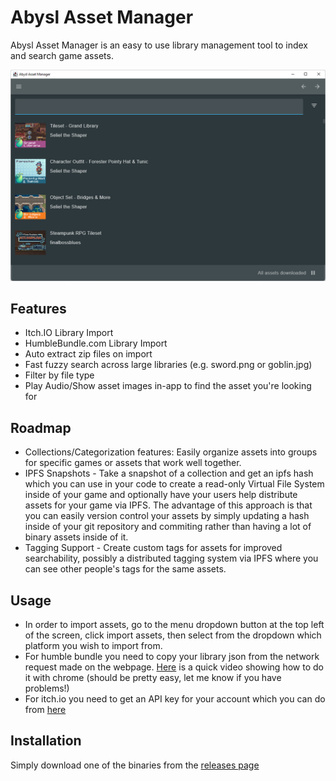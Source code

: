 # Abysl Asset Manager

Abysl Asset Manager is an easy to use library management tool to index and search game assets.

![](wiki/images/screenshot.png)

## Features

* Itch.IO Library Import
* HumbleBundle.com Library Import
* Auto extract zip files on import
* Fast fuzzy search across large libraries (e.g. sword.png or goblin.jpg)
* Filter by file type
* Play Audio/Show asset images in-app to find the asset you're looking for

## Roadmap
* Collections/Categorization features: Easily organize assets into groups for specific games or assets that work well together.
* IPFS Snapshots - Take a snapshot of a collection and get an ipfs hash which you can use in your code to create a read-only Virtual File System inside of your game and optionally have your users help distribute assets for your game via IPFS. The advantage of this approach is that you can easily version control your assets by simply updating a hash inside of your git repository and commiting rather than having a lot of binary assets inside of it.
* Tagging Support - Create custom tags for assets for improved searchability, possibly a distributed tagging system via IPFS where you can see other people's tags for the same assets.

## Usage
* In order to import assets, go to the menu dropdown button at the top left of the screen, click import assets, then select from the dropdown which platform you wish to import from.
* For humble bundle you need to copy your library json from the network request made on the webpage. [Here](https://www.youtube.com/watch?v=BojZ0AIBfc8) is a quick video showing how to do it with chrome (should be pretty easy, let me know if you have problems!)
* For itch.io you need to get an API key for your account which you can do from [here](https://itch.io/user/settings/api-keys)

## Installation

Simply download one of the binaries from the [releases page](https://github.com/abysl/AssetManager/releases)